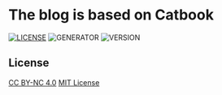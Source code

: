 # The blog is based on Catbook

[![LICENSE](https://img.shields.io/badge/license-MIT-blue.svg)](LICENSE) ![GENERATOR](https://img.shields.io/badge/made_with-jekyll-blue.svg) ![VERSION](https://img.shields.io/badge/current_version-1.0-green.svg)

## License

[CC BY-NC 4.0](https://creativecommons.org/licenses/by-sa/4.0/)
[MIT License](https://opensource.org/licenses/MIT)
